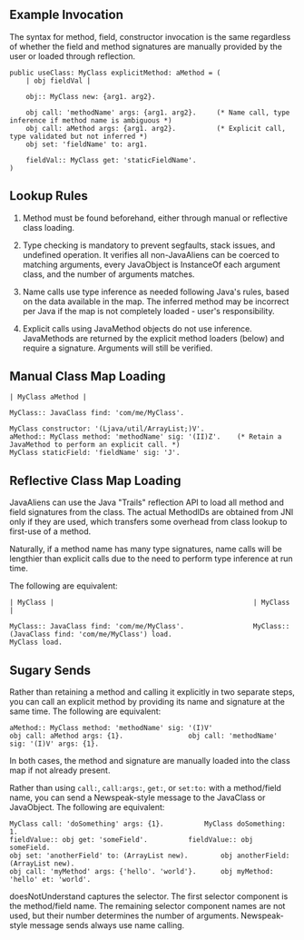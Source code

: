 ## Example Invocation

The syntax for method, field, constructor invocation is the same regardless of whether the field and method signatures are manually provided by the user or loaded through reflection.

```
public useClass: MyClass explicitMethod: aMethod = (
    | obj fieldVal |
    
    obj:: MyClass new: {arg1. arg2}.
    
    obj call: 'methodName' args: {arg1. arg2}.	   (* Name call, type inference if method name is ambiguous *)
    obj call: aMethod args: {arg1. arg2}.	       (* Explicit call, type validated but not inferred *)
    obj set: 'fieldName' to: arg1.
    
    fieldVal:: MyClass get: 'staticFieldName'.
)
```

## Lookup Rules

1. Method must be found beforehand, either through manual or reflective class loading.

2. Type checking is mandatory to prevent segfaults, stack issues, and undefined operation. It verifies all non-JavaAliens can be coerced to matching arguments, every JavaObject is InstanceOf each argument class, and the number of arguments matches.

3. Name calls use type inference as needed following Java's rules, based on the data available in the map. The inferred method may be incorrect per Java if the map is not completely loaded - user's responsibility.

5. Explicit calls using JavaMethod objects do not use inference. JavaMethods are returned by the explicit method loaders (below) and require a signature. Arguments will still be verified.

## Manual Class Map Loading

```
| MyClass aMethod | 

MyClass:: JavaClass find: 'com/me/MyClass'.

MyClass constructor: '(Ljava/util/ArrayList;)V'.
aMethod:: MyClass method: 'methodName' sig: '(II)Z'.	(* Retain a JavaMethod to perform an explicit call. *)
MyClass staticField: 'fieldName' sig: 'J'.
```

## Reflective Class Map Loading

JavaAliens can use the Java "Trails" reflection API to load all method and field signatures from the class. The actual MethodIDs are obtained from JNI only if they are used, which transfers some overhead from class lookup to first-use of a method.

Naturally, if a method name has many type signatures, name calls will be lengthier than explicit calls due to the need to perform type inference at run time.

The following are equivalent:

```
| MyClass |                                                 | MyClass |

MyClass:: JavaClass find: 'com/me/MyClass'.                 MyClass:: (JavaClass find: 'com/me/MyClass') load.
MyClass load.                                               
```

## Sugary Sends

Rather than retaining a method and calling it explicitly in two separate steps, you can call an explicit method by providing its name and signature at the same time. The following are equivalent:

```
aMethod:: MyClass method: 'methodName' sig: '(I)V'
obj call: aMethod args: {1}.				obj call: 'methodName' sig: '(I)V' args: {1}.
```

In both cases, the method and signature are manually loaded into the class map if not already present.

Rather than using `call:`, `call:args:`, `get:`, or `set:to:` with a method/field name, you can send a Newspeak-style message to the JavaClass or JavaObject. The following are equivalent:

```
MyClass call: 'doSomething' args: {1}.			MyClass doSomething: 1.
fieldValue:: obj get: 'someField'.			fieldValue:: obj someField.				
obj set: 'anotherField' to: (ArrayList new).		obj anotherField: (ArrayList new).			
obj call: 'myMethod' args: {'hello'. 'world'}.		obj myMethod: 'hello' et: 'world'.			
```

doesNotUnderstand captures the selector. The first selector component is the method/field name. The remaining selector component names are not used, but their number determines the number of arguments. Newspeak-style message sends always use name calling.

